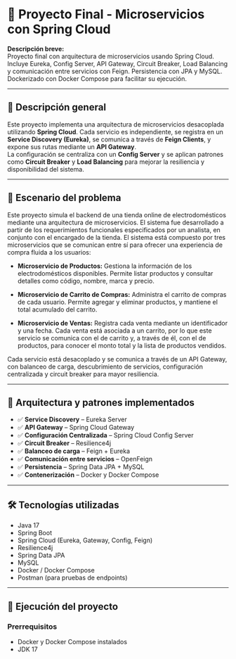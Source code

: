 # 🧩 Proyecto Final - Microservicios con Spring Cloud

**Descripción breve:**  
Proyecto final con arquitectura de microservicios usando Spring Cloud. Incluye Eureka, Config Server, API Gateway, Circuit Breaker, Load Balancing y comunicación entre servicios con Feign. Persistencia con JPA y MySQL. Dockerizado con Docker Compose para facilitar su ejecución.

---

## 📌 Descripción general

Este proyecto implementa una arquitectura de microservicios desacoplada utilizando **Spring Cloud**. Cada servicio es independiente, se registra en un **Service Discovery (Eureka)**, se comunica a través de **Feign Clients**, y expone sus rutas mediante un **API Gateway**.  
La configuración se centraliza con un **Config Server** y se aplican patrones como **Circuit Breaker** y **Load Balancing** para mejorar la resiliencia y disponibilidad del sistema.

---
## 📖 Escenario del problema

Este proyecto simula el backend de una tienda online de electrodomésticos mediante una arquitectura de microservicios. El sistema fue desarrollado a partir de los requerimientos funcionales especificados por un analista, en conjunto con el encargado de la tienda.
El sistema está compuesto por tres microservicios que se comunican entre sí para ofrecer una experiencia de compra fluida a los usuarios:

- **Microservicio de Productos:** Gestiona la información de los electrodomésticos disponibles. Permite listar productos y consultar detalles como código, nombre, marca y precio.

- **Microservicio de Carrito de Compras:** Administra el carrito de compras de cada usuario. Permite agregar y eliminar productos, y mantiene el total acumulado del carrito.

- **Microservicio de Ventas:** Registra cada venta mediante un identificador y una fecha. Cada venta está asociada a un carrito, por lo que este servicio se comunica con el de carrito y, a través de él, con el de productos, para conocer el monto total y la lista de productos vendidos.

Cada servicio está desacoplado y se comunica a través de un API Gateway, con balanceo de carga, descubrimiento de servicios, configuración centralizada y circuit breaker para mayor resiliencia.

---

## 🧱 Arquitectura y patrones implementados

- ✅ **Service Discovery** – Eureka Server
- ✅ **API Gateway** – Spring Cloud Gateway
- ✅ **Configuración Centralizada** – Spring Cloud Config Server
- ✅ **Circuit Breaker** – Resilience4j
- ✅ **Balanceo de carga** – Feign + Eureka
- ✅ **Comunicación entre servicios** – OpenFeign
- ✅ **Persistencia** – Spring Data JPA + MySQL
- ✅ **Contenerización** – Docker y Docker Compose

---

## 🛠️ Tecnologías utilizadas

- Java 17  
- Spring Boot  
- Spring Cloud (Eureka, Gateway, Config, Feign)  
- Resilience4j  
- Spring Data JPA  
- MySQL  
- Docker / Docker Compose  
- Postman (para pruebas de endpoints)

---

## 🚀 Ejecución del proyecto

### Prerrequisitos

- Docker y Docker Compose instalados
- JDK 17
